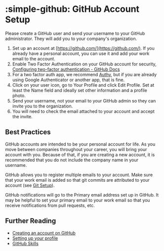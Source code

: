 # :simple-github: GitHub Account Setup

Please create a GitHub user and send your username to your GitHub administrator.
They will add you to your company's organization.

1. Set up an account at [https://github.com/](https://github.com/). If you
   already have a personal account, you can use it and add your work email to the account.
2. Enable Two Factor Authentication on your GitHub account for security,
   [Configuring two-factor authentication - GitHub Docs](https://docs.github.com/en/authentication/securing-your-account-with-two-factor-authentication-2fa/configuring-two-factor-authentication)
3. For a two factor auth app, we recommend [Authy](https://authy.com/),
   but if you are already using Google Authenticator or another app, that is fine.
4. Click on your user icon, go to Your Profile and click Edit Profile.
   Set at least the Name field and ideally set other information and a profile photo.
5. Send your username, not your email to your GitHub admin so they can invite
   you to the organization.
6. You will need to check the email attached to your account and accept the invite.

## Best Practices

GitHub accounts are intended to be your personal account for life. As you move
between companies throughout your career, you will bring your account with you.
Because of that, if you are creating a new account, it is recommended that you
do not include the company name in your username.

GitHub allows you to register multiple emails to your account. Make sure that
your work email is added so that git commits are attributed to your account (see
[Git Setup](git-setup.md)).

GitHub notifications will go to the Primary email address set up in GitHub. It
may be helpful to set your primary email to your work email so that you receive
notifications from pull requests, etc.

## Further Reading

- [Creating an account on GitHub](https://docs.github.com/en/get-started/start-your-journey/creating-an-account-on-github)
- [Setting up your profile](https://docs.github.com/en/get-started/start-your-journey/setting-up-your-profile)
- [GitHub Skills](https://skills.github.com/)
